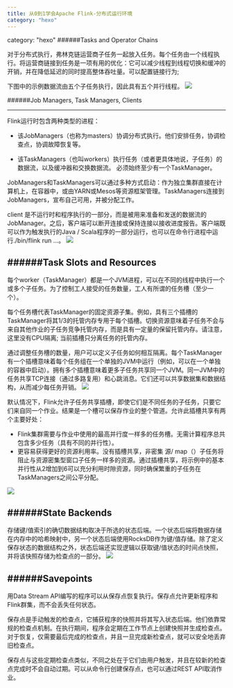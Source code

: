 ```yaml
---
title: 从0到1学会Apache Flink-分布式运行环境
category: "hexo"
---
```

category: "hexo"
######Tasks and Operator Chains

对于分布式执行，弗林克链运营商子任务一起放入任务。每个任务由一个线程执行。将运营商链接到任务是一项有用的优化：它可以减少线程到线程切换和缓冲的开销，并在降低延迟的同时提高整体吞吐量。可以配置链接行为; 

下图中的示例数据流由五个子任务执行，因此具有五个并行线程。
![](https://i.imgur.com/1h1FWgz.png)

######Job Managers, Task Managers, Clients

<!--more-->

---
Flink运行时包含两种类型的进程：

* 该JobManagers（也称为masters）协调分布式执行。他们安排任务，协调检查点，协调故障恢复等。

* 该TaskManagers（也叫workers）执行任务（或者更具体地说，子任务）的数据流，以及缓冲器和交换数据流。
必须始终至少有一个TaskManager。

JobManagers和TaskManagers可以通过多种方式启动：作为独立集群直接在计算机上，在容器中，或由YARN或Mesos等资源框架管理。TaskManagers连接到JobManagers，宣布自己可用，并被分配工作。

client 是不运行时和程序执行的一部分，而是被用来准备和发送的数据流的JobManager。之后，客户端可以断开连接或保持连接以接收进度报告。客户端既可以作为触发执行的Java / Scala程序的一部分运行，也可以在命令行进程中运行./bin/flink run ...。
![](https://i.imgur.com/3QQx6bM.png)

######Task Slots and Resources
---
每个worker（TaskManager）都是一个JVM进程，可以在不同的线程中执行一个或多个子任务。为了控制工人接受的任务数量，工人有所谓的任务槽（至少一个）。

每个任务槽代表TaskManager的固定资源子集。例如，具有三个插槽的TaskManager将其1/3的托管内存专用于每个插槽。切换资源意味着子任务不会与来自其他作业的子任务竞争托管内存，而是具有一定量的保留托管内存。请注意，这里没有CPU隔离; 当前插槽只分离任务的托管内存。

通过调整任务槽的数量，用户可以定义子任务如何相互隔离。每个TaskManager有一个插槽意味着每个任务组在一个单独的JVM中运行（例如，可以在一个单独的容器中启动）。拥有多个插槽意味着更多子任务共享同一个JVM。同一JVM中的任务共享TCP连接（通过多路复用）和心跳消息。它们还可以共享数据集和数据结构，从而减少每任务开销。
![](https://i.imgur.com/f4DF9rJ.png)

默认情况下，Flink允许子任务共享插槽，即使它们是不同任务的子任务，只要它们来自同一个作业。结果是一个槽可以保存作业的整个管道。允许此插槽共享有两个主要好处：

* Flink集群需要与作业中使用的最高并行度一样多的任务槽。无需计算程序总共包含多少任务（具有不同的并行性）。
* 更容易获得更好的资源利用率。没有插槽共享，非密集 源/ map（）子任务将阻止与资源密集型窗口子任务一样多的资源。通过插槽共享，将示例中的基本并行性从2增加到6可以充分利用时隙资源，同时确保繁重的子任务在TaskManagers之间公平分配。

![](https://i.imgur.com/pGxEyYX.png)

######State Backends
---
存储键/值索引的确切数据结构取决于所选的状态后端。一个状态后端将数据存储在内存中的哈希映射中，另一个状态后端使用RocksDB作为键/值存储。除了定义保存状态的数据结构之外，状态后端还实现逻辑以获取键/值状态的时间点快照，并将该快照存储为检查点的一部分。
![](https://i.imgur.com/VCx554j.png)

######Savepoints
---
用Data Stream API编写的程序可以从保存点恢复执行。保存点允许更新程序和Flink群集，而不会丢失任何状态。

保存点是手动触发的检查点，它捕获程序的快照并将其写入状态后端。他们依靠常规的检查点机制。在执行期间，程序会定期在工作节点上创建快照并生成检查点。对于恢复，仅需要最后完成的检查点，并且一旦完成新检查点，就可以安全地丢弃旧检查点。

保存点与这些定期检查点类似，不同之处在于它们由用户触发，并且在较新的检查点完成时不会自动过期。可以从命令行创建保存点，也可以通过REST API取消作业。